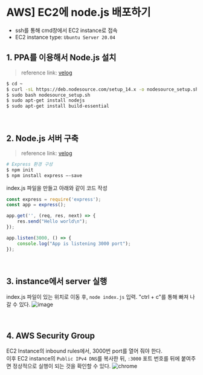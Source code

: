 # AWS] EC2에 node.js 배포하기
* ssh를 통해 cmd창에서 EC2 instance로 접속
* EC2 instance type: `Ubuntu Server 20.04`

## 1. PPA를 이용해서 Node.js 설치
> reference link: [velog](https://velog.io/@ywoosang/Node.js-%EC%84%A4%EC%B9%98)

```bash
$ cd ~
$ curl -sL https://deb.nodesource.com/setup_14.x -o nodesource_setup.sh
$ sudo bash nodesource_setup.sh 
$ sudo apt-get install nodejs
$ sudo apt-get install build-essential
```

<br>

## 2. Node.js 서버 구축
> reference link: [velog](https://velog.io/@limsw/AWS-EC2%EC%97%90-Node.js-%EC%84%9C%EB%B2%84-%EB%B0%B0%ED%8F%AC%ED%95%98%EA%B8%B0)
```bash
# Express 환경 구성
$ npm init
$ npm install express —-save
```

index.js 파일을 만들고 아래와 같이 코드 작성
```javascript
const express = require('express');
const app = express();

app.get('', (req, res, next) => {
    res.send("Hello world\n");
});

app.listen(3000, () => {
    console.log("App is listening 3000 port");
});
```

<br>

## 3. instance에서 server 실행
index.js 파일이 있는 위치로 이동 후, `node index.js` 입력. "ctrl + c"를 통해 빠져 나갈 수 있다.
![image](https://user-images.githubusercontent.com/80478750/174535020-f59b893f-e3cf-4470-bfda-8f2988416838.png)


<br>

## 4. AWS Security Group
EC2 Instance의 inbound rules에서, 3000번 port를 열어 줘야 한다.   
이후 EC2 instance의 `Public IPv4 DNS`를 복사한 뒤, `:3000` 포트 번호를 뒤에 붙여주면 정상적으로 실행이 되는 것을 확인할 수 있다.
![chrome](https://user-images.githubusercontent.com/80478750/174538023-fd3ade98-82e9-4ec8-82e8-e6a37536d4de.PNG)


